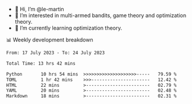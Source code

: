 - 👋 Hi, I’m @le-martin
- 👀 I’m interested in multi-armed bandits, game theory and optimization theory.
- 🌱 I’m currently learning optimization theory.
<!---- 💞️ I’m looking to collaborate on ...
- 📫 How to reach me ...-->

<!---
Tutorial for using WakaTime stats in GitHub profile: https://github.com/athul/waka-readme
-->

📊 Weekly development breakdown
<!--START_SECTION:waka-->

```txt
From: 17 July 2023 - To: 24 July 2023

Total Time: 13 hrs 42 mins

Python       10 hrs 54 mins  >>>>>>>>>>>>>>>>>>>>-----   79.59 %
TOML         1 hr 42 mins    >>>----------------------   12.42 %
HTML         22 mins         >------------------------   02.79 %
YAML         20 mins         >------------------------   02.48 %
Markdown     18 mins         >------------------------   02.31 %
```

<!--END_SECTION:waka-->

<!---
le-martin/le-martin is a ✨ special ✨ repository because its `README.md` (this file) appears on your GitHub profile.
You can click the Preview link to take a look at your changes.
--->

